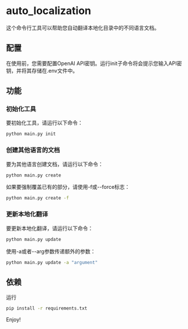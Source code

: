 # auto_localization

这个命令行工具可以帮助您自动翻译本地化目录中的不同语言文档。

## 配置
在使用前，您需要配置OpenAI API密钥。运行init子命令将会提示您输入API密钥，并将其存储在.env文件中。

## 功能
### 初始化工具
要初始化工具，请运行以下命令：

```bash
python main.py init
```
### 创建其他语言的文档
要为其他语言创建文档，请运行以下命令：

```bash
python main.py create
```
如果要强制覆盖已有的部分，请使用-f或--force标志：

```bash
python main.py create -f
```
### 更新本地化翻译
要更新本地化翻译，请运行以下命令：

```bash
python main.py update
```
使用-a或者--arg参数传递额外的参数：

```bash
python main.py update -a "argument"
```
## 依赖
运行
```bash
pip install -r requirements.txt
```
Enjoy!
